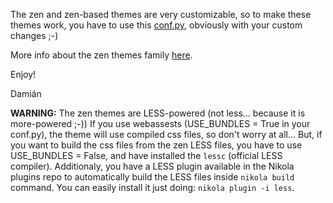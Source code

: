The zen and zen-based themes are very customizable, so to make these themes work, you have to use this [conf.py](https://github.com/damianavila/damian_blog/blob/master/conf.py), obviously with your custom changes ;-)

More info about the zen themes family [here](http://damianavila.github.io/blog/posts/nikolas-zen-theme-finally-released.html).

Enjoy!

Damián

**WARNING:** 
The zen themes are LESS-powered (not less... because it is more-powered ;-))
If you use webassests (USE_BUNDLES = True in your conf.py), the theme will use compiled css files, so don't worry at all...
But, if you want to build the css files from the zen LESS files, you have to use USE_BUNDLES = False, and have installed the `lessc` (official LESS compiler). 
Additionaly, you have a LESS plugin available in the Nikola plugins repo to automatically build the LESS files inside `nikola build` command.
You can easily install it just doing: `nikola plugin -i less`.


